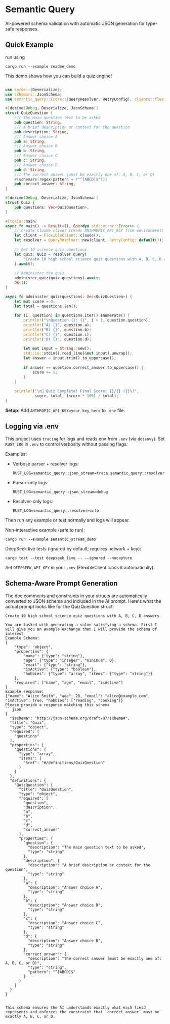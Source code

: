 # Semantic Query

AI-powered schema validation with automatic JSON generation for type-safe responses.

## Quick Example
run using 
```
cargo run --example readme_demo
```
This demo shows how you can build a quiz engine!
```rust

use serde::{Deserialize};
use schemars::JsonSchema;
use semantic_query::{core::{QueryResolver, RetryConfig}, clients::flexible::FlexibleClient};

#[derive(Debug, Deserialize, JsonSchema)]
struct QuizQuestion {
    /// The main question text to be asked
    pub question: String,
    /// A brief description or context for the question
    pub description: String,
    /// Answer choice A
    pub a: String,
    /// Answer choice B
    pub b: String,
    /// Answer choice C
    pub c: String,
    /// Answer choice D
    pub d: String,
    /// The correct answer (must be exactly one of: A, B, C, or D)
    #[schemars(regex(pattern = r"^[ABCD]$"))]
    pub correct_answer: String,
}

#[derive(Debug, Deserialize, JsonSchema)]
struct Quiz {
    pub questions: Vec<QuizQuestion>,
}

#[tokio::main]
async fn main() -> Result<(), Box<dyn std::error::Error>> {
    // Create Claude client (reads ANTHROPIC_API_KEY from environment)
    let client = FlexibleClient::claude();
    let resolver = QueryResolver::new(client, RetryConfig::default());
    
    // Get 10 science quiz questions
    let quiz: Quiz = resolver.query(
        "Create 10 high school science quiz questions with A, B, C, D answers".to_string()
    ).await?;
    
    // Administer the quiz
    administer_quiz(quiz.questions).await;
    Ok(())
}

async fn administer_quiz(questions: Vec<QuizQuestion>) {
    let mut score = 0;
    let total = questions.len();
    
    for (i, question) in questions.iter().enumerate() {
        println!("\nQuestion {}: {}", i + 1, question.question);
        println!("A) {}", question.a);
        println!("B) {}", question.b);
        println!("C) {}", question.c);
        println!("D) {}", question.d);
        
        let mut input = String::new();
        std::io::stdin().read_line(&mut input).unwrap();
        let answer = input.trim().to_uppercase();
        
        if answer == question.correct_answer.to_uppercase() {
            score += 1;
        }
    }
    
    println!("\n🎯 Quiz Complete! Final Score: {}/{} ({}%)", 
             score, total, (score * 100) / total);
}
```

**Setup**: Add `ANTHROPIC_API_KEY=your_key_here` to `.env` file.

## Logging via .env

This project uses `tracing` for logs and reads env from `.env` (via `dotenvy`). Set `RUST_LOG` in `.env` to control verbosity without passing flags:

Examples:
- Verbose parser + resolver logs:
  ```env
  RUST_LOG=semantic_query::json_stream=trace,semantic_query::resolver=debug
  ```
- Parser-only logs:
  ```env
  RUST_LOG=semantic_query::json_stream=debug
  ```
- Resolver-only logs:
  ```env
  RUST_LOG=semantic_query::resolver=info
  ```

Then run any example or test normally and logs will appear.

Non-interactive example (safe to run):
```
cargo run --example semantic_stream_demo
```

DeepSeek live tests (ignored by default; requires network + key):
```
cargo test --test deepseek_live -- --ignored --nocapture
```
Set `DEEPSEEK_API_KEY` in your `.env` (FlexibleClient loads it automatically).

## Schema-Aware Prompt Generation

The doc comments and constraints in your structs are automatically converted to JSON schema and included in the AI prompt. Here's what the actual prompt looks like for the QuizQuestion struct:

```
Create 10 high school science quiz questions with A, B, C, D answers

You are tasked with generating a value satisfying a schema. First I will give you an example exchange then I will provide the schema of interest
Example Schema:
{
    "type": "object",
    "properties": {
        "name": {"type": "string"},
        "age": {"type": "integer", "minimum": 0},
        "email": {"type": "string"},
        "isActive": {"type": "boolean"},
        "hobbies": {"type": "array", "items": {"type": "string"}}
    },
    "required": ["name", "age", "email", "isActive"]
}
Example response:
{"name": "Alice Smith", "age": 28, "email": "alice@example.com", "isActive": true, "hobbies": ["reading", "cooking"]}
Please provide a response matching this schema
```json
{
  "$schema": "http://json-schema.org/draft-07/schema#",
  "title": "Quiz",
  "type": "object",
  "required": [
    "questions"
  ],
  "properties": {
    "questions": {
      "type": "array",
      "items": {
        "$ref": "#/definitions/QuizQuestion"
      }
    }
  },
  "definitions": {
    "QuizQuestion": {
      "title": "QuizQuestion",
      "type": "object",
      "required": [
        "question",
        "description",
        "a",
        "b", 
        "c",
        "d",
        "correct_answer"
      ],
      "properties": {
        "question": {
          "description": "The main question text to be asked",
          "type": "string"
        },
        "description": {
          "description": "A brief description or context for the question", 
          "type": "string"
        },
        "a": {
          "description": "Answer choice A",
          "type": "string"
        },
        "b": {
          "description": "Answer choice B", 
          "type": "string"
        },
        "c": {
          "description": "Answer choice C",
          "type": "string"
        },
        "d": {
          "description": "Answer choice D",
          "type": "string"
        },
        "correct_answer": {
          "description": "The correct answer (must be exactly one of: A, B, C, or D)",
          "type": "string",
          "pattern": "^[ABCD]$"
        }
      }
    }
  }
}
```
```

This schema ensures the AI understands exactly what each field represents and enforces the constraint that `correct_answer` must be exactly A, B, C, or D.
